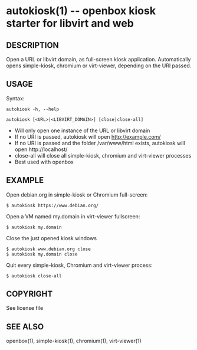 autokiosk(1) -- openbox kiosk starter for libvirt and web
=============================================

## DESCRIPTION

Open a URL or libvirt domain, as full-screen kiosk application. Automatically
opens simple-kiosk, chromium or virt-viewer, depending on the URI passed.

## USAGE

Syntax:

`autokiosk -h, --help`

`autokiosk [<URL>|<LIBVIRT_DOMAIN>] [close|close-all]`

* Will only open one instance of the URL or libvirt domain
* If no URI is passed, autokiosk will open http://example.com/
* If no URI is passed and the folder /var/www/html exists, autokiosk will
  open http://localhost/
* close-all will close all simple-kiosk, chromium and virt-viewer processes
* Best used with openbox

## EXAMPLE

Open debian.org in simple-kiosk or Chromium full-screen:

    $ autokiosk https://www.debian.org/

Open a VM named my.domain in virt-viewer fullscreen:

    $ autokiosk my.domain

Close the just opened kiosk windows

    $ autokiosk www.debian.org close
    $ autokiosk my.domain close

Quit every simple-kiosk, Chromium and virt-viewer process:

    $ autokiosk close-all

## COPYRIGHT

See license file

## SEE ALSO

openbox(1), simple-kiosk(1), chromium(1), virt-viewer(1)
